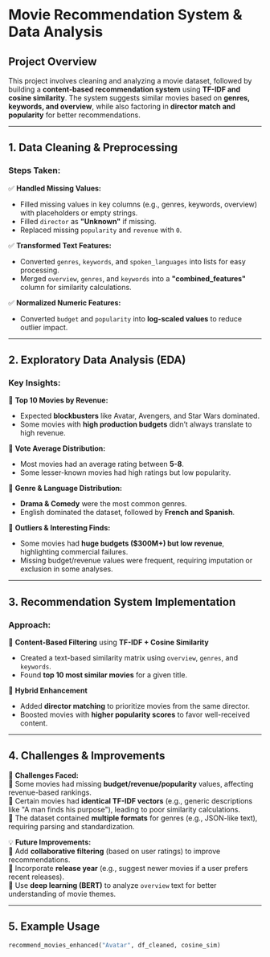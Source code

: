 # **Movie Recommendation System & Data Analysis**

## **Project Overview**  
This project involves cleaning and analyzing a movie dataset, followed by building a **content-based recommendation system** using **TF-IDF and cosine similarity**. The system suggests similar movies based on **genres, keywords, and overview**, while also factoring in **director match and popularity** for better recommendations.  

---

## **1. Data Cleaning & Preprocessing**  

### **Steps Taken:**  
✅ **Handled Missing Values:**  
   - Filled missing values in key columns (e.g., genres, keywords, overview) with placeholders or empty strings.  
   - Filled `director` as **"Unknown"** if missing.  
   - Replaced missing `popularity` and `revenue` with `0`.  

✅ **Transformed Text Features:**  
   - Converted `genres`, `keywords`, and `spoken_languages` into lists for easy processing.  
   - Merged `overview`, `genres`, and `keywords` into a **"combined_features"** column for similarity calculations.  

✅ **Normalized Numeric Features:**  
   - Converted `budget` and `popularity` into **log-scaled values** to reduce outlier impact.  

---

## **2. Exploratory Data Analysis (EDA)**  

### **Key Insights:**  
📌 **Top 10 Movies by Revenue:**  
   - Expected **blockbusters** like Avatar, Avengers, and Star Wars dominated.  
   - Some movies with **high production budgets** didn’t always translate to high revenue.  

📌 **Vote Average Distribution:**  
   - Most movies had an average rating between **5-8**.  
   - Some lesser-known movies had high ratings but low popularity.  

📌 **Genre & Language Distribution:**  
   - **Drama & Comedy** were the most common genres.  
   - English dominated the dataset, followed by **French and Spanish**.  

📌 **Outliers & Interesting Finds:**  
   - Some movies had **huge budgets ($300M+) but low revenue**, highlighting commercial failures.  
   - Missing budget/revenue values were frequent, requiring imputation or exclusion in some analyses.  

---

## **3. Recommendation System Implementation**  

### **Approach:**  
🔹 **Content-Based Filtering** using **TF-IDF + Cosine Similarity**  
   - Created a text-based similarity matrix using `overview`, `genres`, and `keywords`.  
   - Found **top 10 most similar movies** for a given title.  

🔹 **Hybrid Enhancement**  
   - Added **director matching** to prioritize movies from the same director.  
   - Boosted movies with **higher popularity scores** to favor well-received content.  

---

## **4. Challenges & Improvements**  

🚧 **Challenges Faced:**  
🔹 Some movies had missing **budget/revenue/popularity** values, affecting revenue-based rankings.  
🔹 Certain movies had **identical TF-IDF vectors** (e.g., generic descriptions like "A man finds his purpose"), leading to poor similarity calculations.  
🔹 The dataset contained **multiple formats** for genres (e.g., JSON-like text), requiring parsing and standardization.  

💡 **Future Improvements:**  
🔹 Add **collaborative filtering** (based on user ratings) to improve recommendations.  
🔹 Incorporate **release year** (e.g., suggest newer movies if a user prefers recent releases).  
🔹 Use **deep learning (BERT)** to analyze `overview` text for better understanding of movie themes.  

---

## **5. Example Usage**  

```python
recommend_movies_enhanced("Avatar", df_cleaned, cosine_sim)
